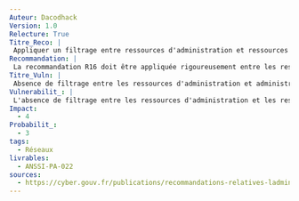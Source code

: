 ```yaml
---
Auteur: Dacodhack
Version: 1.0
Relecture: True
Titre_Reco: |
 Appliquer un filtrage entre ressources d'administration et ressources administrées
Recommandation: |
 La recommandation R16 doit être appliquée rigoureusement entre les ressources d’administration et les ressources administrées.
Titre_Vuln: |
 Absence de filtrage entre les ressources d'administration et administrées
Vulnerabilit_: |
 L'absence de filtrage entre les ressources d'administration et les ressources administrées augmente les risques de propagation d'attaques ou de fuites de données sensibles. Un trafic non contrôlé entre ces deux types de ressources peut permettre l'exploitation de vulnérabilités ou le contournement des mécanismes de sécurité.
Impact: 
  - 4
Probabilit_:
  - 3
tags:
  - Réseaux
livrables:
  - ANSSI-PA-022
sources:
  - https://cyber.gouv.fr/publications/recommandations-relatives-ladministration-securisee-des-si
---
```

